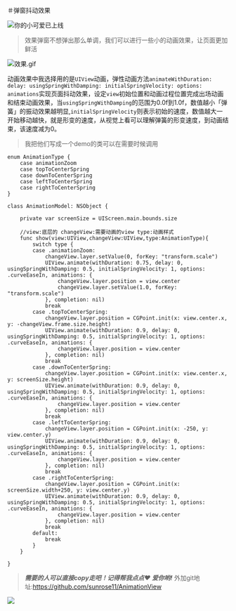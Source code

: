 ＃弹窗抖动效果

![你的小可爱已上线](http://upload-images.jianshu.io/upload_images/7882691-886183f3a8e30c93.GIF?imageMogr2/auto-orient/strip)
>效果弹窗不想弹出那么单调，我们可以进行一些小的动画效果，让页面更加鲜活

![效果.gif](https://upload-images.jianshu.io/upload_images/7882691-58a9d462a4f921f0.gif?imageMogr2/auto-orient/strip)

动画效果中我选择用的是`UIView`动画，弹性动画方法`animateWithDuration: delay: usingSpringWithDamping: initialSpringVelocity: options: animations`实现页面抖动效果，设定`view`初始位置和动画过程位置完成出场动画和结束动画效果，当`usingSpringWithDamping`的范围为0.0f到1.0f，数值越小「弹簧」的振动效果越明显,`initialSpringVelocity`则表示初始的速度，数值越大一开始移动越快，就是形变的速度，从视觉上看可以理解弹簧的形变速度，到动画结束，该速度减为0。
>我把他们写成一个demo的类可以在需要时候调用
```
enum AnimationType {
    case animationZoom
    case topToCenterSpring
    case downToCenterSpring
    case leftToCenterSpring
    case rightToCenterSpring
}

class AnimationModel: NSObject {
    
    private var screenSize = UIScreen.main.bounds.size
    
    //view:底层的 changeView:需要动画的view type:动画样式
    func show(view:UIView,changeView:UIView,type:AnimationType){
        switch type {
        case .animationZoom:
            changeView.layer.setValue(0, forKey: "transform.scale")
            UIView.animate(withDuration: 0.75, delay: 0, usingSpringWithDamping: 0.5, initialSpringVelocity: 1, options: .curveEaseIn, animations: {
                changeView.layer.position = view.center
                changeView.layer.setValue(1.0, forKey: "transform.scale")
            }, completion: nil)
            break
        case .topToCenterSpring:
            changeView.layer.position = CGPoint.init(x: view.center.x, y: -changeView.frame.size.height)
            UIView.animate(withDuration: 0.9, delay: 0, usingSpringWithDamping: 0.5, initialSpringVelocity: 1, options: .curveEaseIn, animations: {
                changeView.layer.position = view.center
            }, completion: nil)
            break
        case .downToCenterSpring:
            changeView.layer.position = CGPoint.init(x: view.center.x, y: screenSize.height)
            UIView.animate(withDuration: 0.9, delay: 0, usingSpringWithDamping: 0.5, initialSpringVelocity: 1, options: .curveEaseIn, animations: {
                changeView.layer.position = view.center
            }, completion: nil)
            break
        case .leftToCenterSpring:
            changeView.layer.position = CGPoint.init(x: -250, y: view.center.y)
            UIView.animate(withDuration: 0.9, delay: 0, usingSpringWithDamping: 0.5, initialSpringVelocity: 1, options: .curveEaseIn, animations: {
                changeView.layer.position = view.center
            }, completion: nil)
            break
        case .rightToCenterSpring:
            changeView.layer.position = CGPoint.init(x: screenSize.width+250, y: view.center.y)
            UIView.animate(withDuration: 0.9, delay: 0, usingSpringWithDamping: 0.5, initialSpringVelocity: 1, options: .curveEaseIn, animations: {
                changeView.layer.position = view.center
            }, completion: nil)
            break
        default:
            break
        }
    }
    
}

```
>***需要的人可以直接copy走吧！记得帮我点点❤ 爱你哟!***
外加git地址:https://github.com/sunrose11/AnimationView

![](http://upload-images.jianshu.io/upload_images/7882691-ca45d1830b9b562a.gif?imageMogr2/auto-orient/strip)
